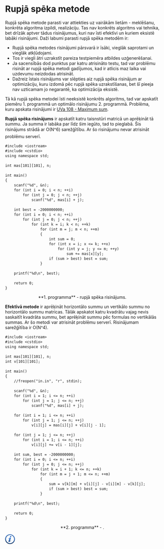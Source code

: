 # Rupjā spēka metode

Rupjā spēka metode parasti var attiekties uz vairākām lietām - meklēšanu, konkrēta algoritma izpildi, realizāciju. Tas nav konkrēts algoritms vai tehnika, bet drīzāk aptver tādus risinājumus, kuri nav īsti efektīvi un kuriem eksistē labāki risinājumi. Daži labumi parasti rupjā spēka metodēm ir:

- Rupjā spēka metodes risinājumi pārsvarā ir īsāki, vieglāk saprotami un vieglāk atkļūdojami.
- Tos ir viegli ātri uzrakstīt pareiza testpiemēra atbildes uzģenerēšanai.
- Ja sacensībās dod punktus par katru atrisināto testu, tad var problēmu risināt ar rupjā spēka metodi gadījumos, kad ir atlicis maz laika vai uzdevumu neizdodas atrisināt.
- Dažreiz īstais risinājums var slēpties aiz rupjā spēka risinājum ar optimizāciju, kuru izdomā pēc rupjā spēka uzrakstīšanas, bet šī pieeja nav uzticamam jo negarantē, ka optimizācija eksistē.


Tā kā rupjā spēka metodei īsti neeksistē konkrēts algoritms, tad var apskatīt piemēru 1. programmā un optimālo risinājumu 2. programmā. Problēma, kuru apskata risinājumi ir <a href="http://uva.onlinejudge.org/index.php?option=com_onlinejudge&Itemid=8&page=show_problem&problem=44">UVa 108 - Maximum sum</a>.

**Rupjā spēka risinājums** ir apskatīt katru taisnstūri matricā un aprēķināt tā summu. Ja summa ir labāka par līdz šim iegūto, tad to pieglabā. Šis risinājums strādā ar O(N^6) sarežģītību. Ar šo risinājumu nevar atrisināt problēmu serverī.

```
#include <iostream>
#include <cstdio>
using namespace std;

int mas[101][101], n;

int main()
{
    scanf("%d", &n);
    for (int i = 0; i < n; ++i)
        for (int j = 0; j < n; ++j)
            scanf("%d", mas[i] + j);

    int best = -2000000000;
    for (int i = 0; i < n; ++i)
        for (int j = 0; j < n; ++j)
            for (int k = i; k < n; ++k)
                for (int m = j; m < n; ++m)
                {
                    int sum = 0;
                    for (int x = i; x <= k; ++x)
                        for (int y = j; y <= m; ++y)
                            sum += mas[x][y];
                    if (sum > best) best = sum;
                }

    printf("%d\n", best);

    return 0;
}
```

<center>**1. programma** - rupjā spēka risinājums.</center>

**Efektīvā metode** ir aprēķināt horizontālo summu un vertikālo summu no horizontālo summu matricas. Tālāk apskatot katru kvadrātu vajag nevis saskaitīt kvadrāta summu, bet aprēķināt summu pēc formulas no vertikālās summas. Ar šo metodi var atrisināt problēmu serverī. Risinājumam sarežģītība ir O(N^4).

```
#include <iostream>
#include <cstdio>
using namespace std;

int mas[101][101], n;
int v[101][101];

int main()
{
    //freopen("in.in", "r", stdin);

    scanf("%d", &n);
    for (int i = 1; i <= n; ++i)
        for (int j = 1; j <= n; ++j)
            scanf("%d", mas[i] + j);

    for (int i = 1; i <= n; ++i)
        for (int j = 1; j <= n; ++j)
            v[i][j] = mas[i][j] + v[i][j - 1];

    for (int j = 1; j <= n; ++j)
        for (int i = 1; i <= n; ++i)
            v[i][j] += v[i - 1][j];

    int sum, best = -2000000000;
    for (int i = 0; i <= n; ++i)
        for (int j = 0; j <= n; ++j)
            for (int k = i + 1; k <= n; ++k)
                for (int m = j + 1; m <= n; ++m)
                {
                    sum = v[k][m] + v[i][j] - v[i][m] - v[k][j];
                    if (sum > best) best = sum;
                }

    printf("%d\n", best);

    return 0;
}
```

<center>**2. programma** - .</center>

<a href="http://en.wikipedia.org/wiki/Brute-force_search" target="_blank">![Vairāk informācija](/media/theory/information.png)</a>